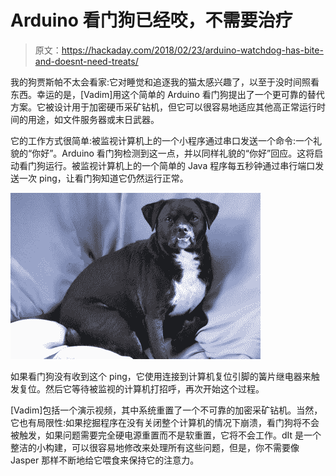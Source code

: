 # Arduino 看门狗已经咬，不需要治疗

> 原文：<https://hackaday.com/2018/02/23/arduino-watchdog-has-bite-and-doesnt-need-treats/>

我的狗贾斯帕不太会看家:它对睡觉和追逐我的猫太感兴趣了，以至于没时间照看东西。幸运的是，[Vadim]用这个简单的 Arduino 看门狗提出了一个更可靠的替代方案。它被设计用于加密硬币采矿钻机，但它可以很容易地适应其他高正常运行时间的用途，如文件服务器或末日武器。

它的工作方式很简单:被监视计算机上的一个小程序通过串口发送一个命令:一个礼貌的“你好”。Arduino 看门狗检测到这一点，并以同样礼貌的“你好”回应。这将启动看门狗运行。被监视计算机上的一个简单的 Java 程序每五秒钟通过串行端口发送一次 ping，让看门狗知道它仍然运行正常。

![](img/ddbc83a0e9c1cc206f58353d86d03f78.png)

如果看门狗没有收到这个 ping，它使用连接到计算机复位引脚的簧片继电器来触发复位。然后它等待被监视的计算机打招呼，再次开始这个过程。

[Vadim]包括一个演示视频，其中系统重置了一个不可靠的加密采矿钻机。当然，它也有局限性:如果挖掘程序在没有关闭整个计算机的情况下崩溃，看门狗将不会被触发，如果问题需要完全硬电源重置而不是软重置，它将不会工作。dIt 是一个整洁的小构建，可以很容易地修改来处理所有这些问题，但是，你不需要像 Jasper 那样不断地给它喂食来保持它的注意力。